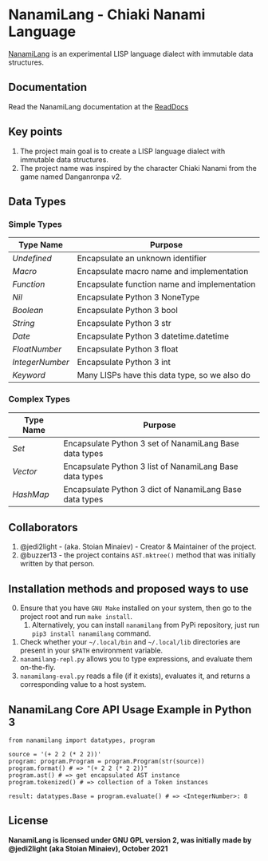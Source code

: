 # NanamiLang - Chiaki Nanami Language

[NanamiLang](https://nanamilang.jedi2light.moe) is an experimental LISP language dialect with immutable data structures.

## Documentation

Read the NanamiLang documentation at the [ReadDocs](https://nanamilang.readthedocs.io/en/latest/)

## Key points

1. The project main goal is to create a LISP language dialect with immutable data structures.
2. The project name was inspired by the character Chiaki Nanami from the game named Danganronpa v2.

## Data Types

### Simple Types

| Type Name       | Purpose                                                    |
|-----------------|------------------------------------------------------------|
| *Undefined*     | Encapsulate an unknown identifier                          |
| *Macro*         | Encapsulate macro name and implementation                  |
| *Function*      | Encapsulate function name and implementation               |
| *Nil*           | Encapsulate Python 3 NoneType                              |
| *Boolean*       | Encapsulate Python 3 bool                                  |
| *String*        | Encapsulate Python 3 str                                   |
| *Date*          | Encapsulate Python 3 datetime.datetime                     |
| *FloatNumber*   | Encapsulate Python 3 float                                 |
| *IntegerNumber* | Encapsulate Python 3 int                                   |
| *Keyword*       | Many LISPs have this data type, so we also do              |

### Complex Types

| Type Name       | Purpose                                                    |
|-----------------|------------------------------------------------------------|
| *Set*           | Encapsulate Python 3 set of NanamiLang Base data types     |
| *Vector*        | Encapsulate Python 3 list of NanamiLang Base data types    |
| *HashMap*       | Encapsulate Python 3 dict of NanamiLang Base data types    |

## Collaborators

1. @jedi2light - (aka. Stoian Minaiev) - Creator & Maintainer of the project.
2. @buzzer13 - the project contains `AST.mktree()` method that was initially written by that person.

## Installation methods and proposed ways to use

0. Ensure that you have `GNU Make` installed on your system, then go to the project root and run `make install`.
   1. Alternatively, you can install `nanamilang` from PyPi repository, just run `pip3 install nanamilang` command.
1. Check whether your `~/.local/bin` and `~/.local/lib` directories are present in your `$PATH` environment variable.
2. `nanamilang-repl.py` allows you to type expressions, and evaluate them on-the-fly.
3. `nanamilang-eval.py` reads a file (if it exists), evaluates it, and returns a corresponding value to a host system.

## NanamiLang Core API Usage Example in Python 3

```python3
from nanamilang import datatypes, program

source = '(+ 2 2 (* 2 2))'
program: program.Program = program.Program(str(source))
program.format() # => "(+ 2 2 (* 2 2))"
program.ast() # => get encapsulated AST instance
program.tokenized() # => collection of a Token instances

result: datatypes.Base = program.evaluate() # => <IntegerNumber>: 8
```

## License

**NanamiLang is licensed under GNU GPL version 2, was initially made by @jedi2light (aka Stoian Minaiev), October 2021**
